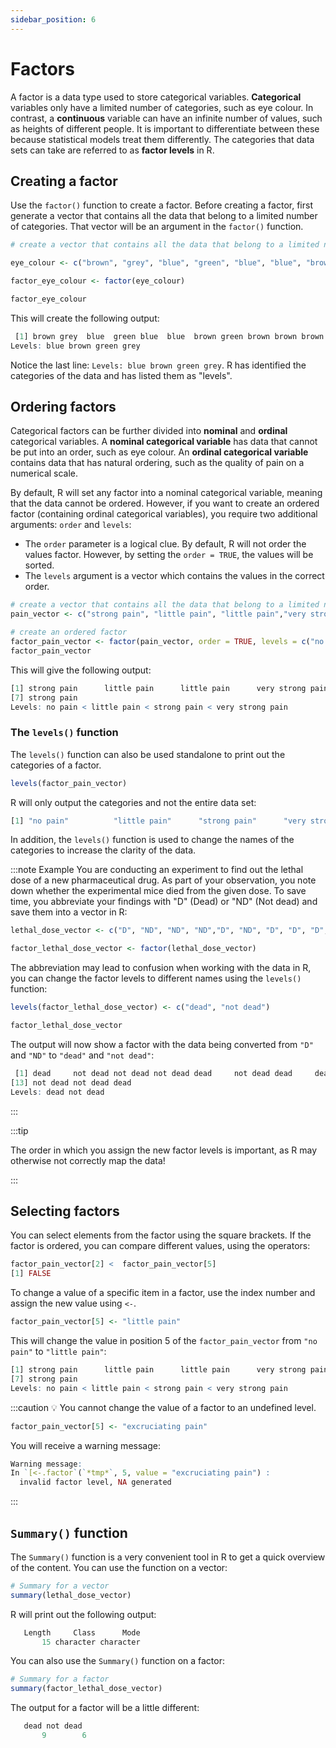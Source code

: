 ```yaml
---
sidebar_position: 6
---
```

# Factors

A factor is a data type used to store categorical variables. **Categorical** variables only have a limited number of categories, such as eye colour. In contrast, a **continuous** variable can have an infinite number of values, such as heights of different people. It is important to differentiate between these because statistical models treat them differently. The categories that data sets can take are referred to as **factor levels** in R.

## Creating a factor

Use the `factor()` function to create a factor. Before creating a factor, first generate a vector that contains all the data that belong to a limited number of categories. That vector will be an argument in the `factor()` function.

```r
# create a vector that contains all the data that belong to a limited number of categories

eye_colour <- c("brown", "grey", "blue", "green", "blue", "blue", "brown", "green", "brown", "brown", "brown")

factor_eye_colour <- factor(eye_colour)

factor_eye_colour 
```

This will create the following output:

```r
 [1] brown grey  blue  green blue  blue  brown green brown brown brown
Levels: blue brown green grey
```

Notice the last line: `Levels: blue brown green grey`.
R has identified the categories of the data and has listed them as "levels".

## Ordering factors

Categorical factors can be further divided into **nominal** and **ordinal** categorical variables. A **nominal categorical variable** has data that cannot be put into an order, such as eye colour. An **ordinal categorical variable** contains data that has natural ordering, such as the quality of pain on a numerical scale.

By default, R will set any factor into a nominal categorical variable, meaning that the data cannot be ordered. However, if you want to create an ordered factor (containing ordinal categorical variables), you require two additional arguments: `order` and `levels`:
- The `order` parameter is a logical clue. By default, R will not order the values factor.  However, by setting the `order = TRUE`, the values will be sorted.
- The `levels` argument is a vector which contains the values in the correct order.

```r
# create a vector that contains all the data that belong to a limited number of categories
pain_vector <- c("strong pain", "little pain", "little pain","very strong pain", "no pain", "strong pain", "strong pain")

# create an ordered factor
factor_pain_vector <- factor(pain_vector, order = TRUE, levels = c("no pain", "little pain", "strong pain", "very strong pain"))
factor_pain_vector
```

This will give the following output:
```r
[1] strong pain      little pain      little pain      very strong pain no pain          strong pain     
[7] strong pain     
Levels: no pain < little pain < strong pain < very strong pain
```

### The `levels()` function

The `levels()` function can also be used standalone to print out the categories of a factor.

```r
levels(factor_pain_vector)
```
R will only output the categories and not the entire data set:
```r
[1] "no pain"          "little pain"      "strong pain"      "very strong pain"
```

In addition, the `levels()` function is used to change the names of the categories to increase the clarity of the data.

:::note Example
You are conducting an experiment to find out the lethal dose of a new pharmaceutical drug. As part of your observation, you note down whether the experimental mice died from the given dose.
To save time, you abbreviate your findings with "D" (Dead) or "ND" (Not dead) and save them into a vector in R:

```r
lethal_dose_vector <- c("D", "ND", "ND", "ND","D", "ND", "D", "D", "D", "D", "D", "D", "ND", "ND", "D")

factor_lethal_dose_vector <- factor(lethal_dose_vector)
```
The abbreviation may lead to confusion when working with the data in R, you can change the factor levels to different names using the `levels()` function:

```r
levels(factor_lethal_dose_vector) <- c("dead", "not dead")

factor_lethal_dose_vector
```
The output will now show a factor with the data being converted from `"D"` and `"ND"` to `"dead"` and `"not dead"`:
```r
 [1] dead     not dead not dead not dead dead     not dead dead     dead     dead     dead     dead     dead    
[13] not dead not dead dead    
Levels: dead not dead
```
:::

:::tip

The order in which you assign the new factor levels is important, as R may otherwise not correctly map the data!

:::

## Selecting factors

You can select elements from the factor using the square brackets.
If the factor is ordered, you can compare different values, using the operators:

```r
factor_pain_vector[2] <  factor_pain_vector[5]
[1] FALSE
```

To change a value of a specific item in a factor, use the index number and assign the new value using `<-`.
```r
factor_pain_vector[5] <- "little pain"
```
This will change the value in position 5 of the `factor_pain_vector` from `"no pain"` to `"little pain"`:
```r
[1] strong pain      little pain      little pain      very strong pain little pain      strong pain     
[7] strong pain     
Levels: no pain < little pain < strong pain < very strong pain
```

:::caution
💡 You cannot change the value of a factor to an undefined level.

```r
factor_pain_vector[5] <- "excruciating pain"
```

You will receive a warning message:
```r
Warning message:
In `[<-.factor`(`*tmp*`, 5, value = "excruciating pain") :
  invalid factor level, NA generated
```
:::

## `Summary()` function

The `Summary()` function is a very convenient tool in R to get a quick overview of the content.
You can use the function on a vector:

```r
# Summary for a vector
summary(lethal_dose_vector)
```
R will print out the following output:
```r
   Length     Class      Mode 
       15 character character 
```
You can also use the `Summary()` function on a factor:
```r
# Summary for a factor
summary(factor_lethal_dose_vector)

```
The output for a factor will be a little different: 
```r
   dead not dead 
       9        6 
```